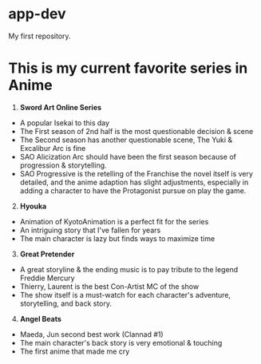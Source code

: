 # app-dev
 My first repository.

# This is my current favorite series in Anime

1. **Sword Art Online Series**
 - A popular Isekai to this day
 - The First season of 2nd half is the most questionable decision & scene
 - The Second season has another questionable scene, The Yuki & Excalibur Arc is fine
 - SAO Alicization Arc should have been the first season because of progression & storytelling.
 - SAO Progressive is the retelling of the Franchise the novel itself is very detailed, and the anime adaption has slight adjustments, especially in adding a character to have the Protagonist pursue on play the game.
  
2. **Hyouka**
 - Animation of KyotoAnimation is a perfect fit for the series
 - An intriguing story that I've fallen for years
 - The main character is lazy but finds ways to maximize time

3. **Great Pretender**
 - A great storyline & the ending music is to pay tribute to the legend Freddie Mercury
 - Thierry, Laurent is the best Con-Artist MC of the show
 - The show itself is a must-watch for each character's adventure, storytelling, and back story.

4. **Angel Beats**
 - Maeda, Jun second best work (Clannad #1)
 - The main character's back story is very emotional & touching
 - The first anime that made me cry
